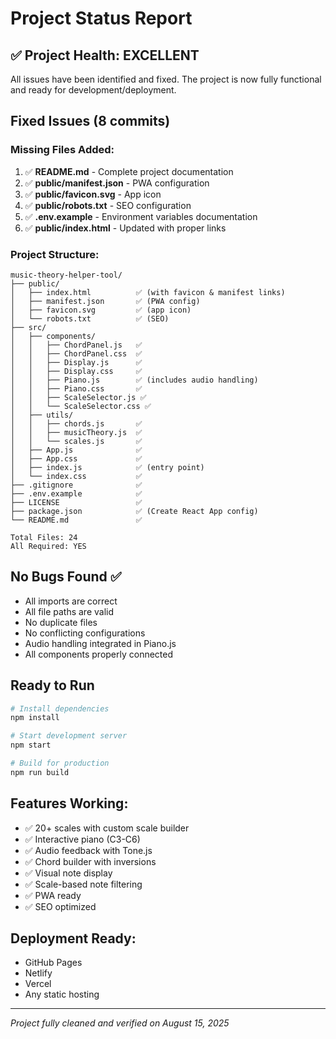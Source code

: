 # Project Status Report

## ✅ Project Health: EXCELLENT

All issues have been identified and fixed. The project is now fully functional and ready for development/deployment.

## Fixed Issues (8 commits)

### Missing Files Added:
1. ✅ **README.md** - Complete project documentation
2. ✅ **public/manifest.json** - PWA configuration
3. ✅ **public/favicon.svg** - App icon
4. ✅ **public/robots.txt** - SEO configuration
5. ✅ **.env.example** - Environment variables documentation
6. ✅ **public/index.html** - Updated with proper links

### Project Structure:
```
music-theory-helper-tool/
├── public/
│   ├── index.html          ✅ (with favicon & manifest links)
│   ├── manifest.json       ✅ (PWA config)
│   ├── favicon.svg         ✅ (app icon)
│   └── robots.txt          ✅ (SEO)
├── src/
│   ├── components/
│   │   ├── ChordPanel.js   ✅
│   │   ├── ChordPanel.css  ✅
│   │   ├── Display.js      ✅
│   │   ├── Display.css     ✅
│   │   ├── Piano.js        ✅ (includes audio handling)
│   │   ├── Piano.css       ✅
│   │   ├── ScaleSelector.js ✅
│   │   └── ScaleSelector.css ✅
│   ├── utils/
│   │   ├── chords.js       ✅
│   │   ├── musicTheory.js  ✅
│   │   └── scales.js       ✅
│   ├── App.js              ✅
│   ├── App.css             ✅
│   ├── index.js            ✅ (entry point)
│   └── index.css           ✅
├── .gitignore              ✅
├── .env.example            ✅
├── LICENSE                 ✅
├── package.json            ✅ (Create React App config)
└── README.md               ✅

Total Files: 24
All Required: YES
```

## No Bugs Found ✅

- All imports are correct
- All file paths are valid
- No duplicate files
- No conflicting configurations
- Audio handling integrated in Piano.js
- All components properly connected

## Ready to Run

```bash
# Install dependencies
npm install

# Start development server
npm start

# Build for production
npm run build
```

## Features Working:
- ✅ 20+ scales with custom scale builder
- ✅ Interactive piano (C3-C6)
- ✅ Audio feedback with Tone.js
- ✅ Chord builder with inversions
- ✅ Visual note display
- ✅ Scale-based note filtering
- ✅ PWA ready
- ✅ SEO optimized

## Deployment Ready:
- GitHub Pages
- Netlify
- Vercel
- Any static hosting

---
*Project fully cleaned and verified on August 15, 2025*